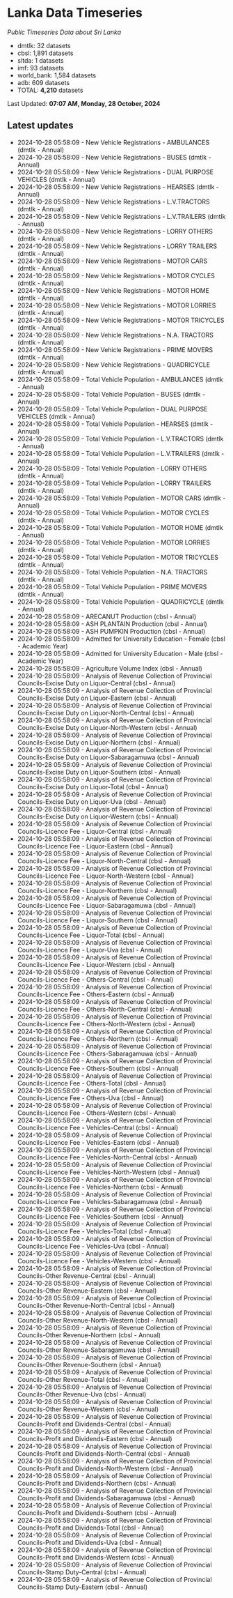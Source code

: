 # Lanka Data Timeseries
*Public Timeseries Data about Sri Lanka*

* dmtlk: 32 datasets
* cbsl: 1,891 datasets
* sltda: 1 datasets
* imf: 93 datasets
* world_bank: 1,584 datasets
* adb: 609 datasets
* TOTAL: **4,210** datasets

Last Updated: **07:07 AM, Monday, 28 October, 2024**

## Latest updates

* 2024-10-28 05:58:09 - New Vehicle Registrations - AMBULANCES (dmtlk - Annual)
* 2024-10-28 05:58:09 - New Vehicle Registrations - BUSES (dmtlk - Annual)
* 2024-10-28 05:58:09 - New Vehicle Registrations - DUAL PURPOSE VEHICLES (dmtlk - Annual)
* 2024-10-28 05:58:09 - New Vehicle Registrations - HEARSES (dmtlk - Annual)
* 2024-10-28 05:58:09 - New Vehicle Registrations - L.V.TRACTORS (dmtlk - Annual)
* 2024-10-28 05:58:09 - New Vehicle Registrations - L.V.TRAILERS (dmtlk - Annual)
* 2024-10-28 05:58:09 - New Vehicle Registrations - LORRY OTHERS (dmtlk - Annual)
* 2024-10-28 05:58:09 - New Vehicle Registrations - LORRY TRAILERS (dmtlk - Annual)
* 2024-10-28 05:58:09 - New Vehicle Registrations - MOTOR CARS (dmtlk - Annual)
* 2024-10-28 05:58:09 - New Vehicle Registrations - MOTOR CYCLES (dmtlk - Annual)
* 2024-10-28 05:58:09 - New Vehicle Registrations - MOTOR HOME (dmtlk - Annual)
* 2024-10-28 05:58:09 - New Vehicle Registrations - MOTOR LORRIES (dmtlk - Annual)
* 2024-10-28 05:58:09 - New Vehicle Registrations - MOTOR TRICYCLES (dmtlk - Annual)
* 2024-10-28 05:58:09 - New Vehicle Registrations - N.A. TRACTORS (dmtlk - Annual)
* 2024-10-28 05:58:09 - New Vehicle Registrations - PRIME MOVERS (dmtlk - Annual)
* 2024-10-28 05:58:09 - New Vehicle Registrations - QUADRICYCLE (dmtlk - Annual)
* 2024-10-28 05:58:09 - Total Vehicle Population - AMBULANCES (dmtlk - Annual)
* 2024-10-28 05:58:09 - Total Vehicle Population - BUSES (dmtlk - Annual)
* 2024-10-28 05:58:09 - Total Vehicle Population - DUAL PURPOSE VEHICLES (dmtlk - Annual)
* 2024-10-28 05:58:09 - Total Vehicle Population - HEARSES (dmtlk - Annual)
* 2024-10-28 05:58:09 - Total Vehicle Population - L.V.TRACTORS (dmtlk - Annual)
* 2024-10-28 05:58:09 - Total Vehicle Population - L.V.TRAILERS (dmtlk - Annual)
* 2024-10-28 05:58:09 - Total Vehicle Population - LORRY OTHERS (dmtlk - Annual)
* 2024-10-28 05:58:09 - Total Vehicle Population - LORRY TRAILERS (dmtlk - Annual)
* 2024-10-28 05:58:09 - Total Vehicle Population - MOTOR CARS (dmtlk - Annual)
* 2024-10-28 05:58:09 - Total Vehicle Population - MOTOR CYCLES (dmtlk - Annual)
* 2024-10-28 05:58:09 - Total Vehicle Population - MOTOR HOME (dmtlk - Annual)
* 2024-10-28 05:58:09 - Total Vehicle Population - MOTOR LORRIES (dmtlk - Annual)
* 2024-10-28 05:58:09 - Total Vehicle Population - MOTOR TRICYCLES (dmtlk - Annual)
* 2024-10-28 05:58:09 - Total Vehicle Population - N.A. TRACTORS (dmtlk - Annual)
* 2024-10-28 05:58:09 - Total Vehicle Population - PRIME MOVERS (dmtlk - Annual)
* 2024-10-28 05:58:09 - Total Vehicle Population - QUADRICYCLE (dmtlk - Annual)
* 2024-10-28 05:58:09 - ARECANUT Production (cbsl - Annual)
* 2024-10-28 05:58:09 - ASH PLANTAIN Production (cbsl - Annual)
* 2024-10-28 05:58:09 - ASH PUMPKIN Production (cbsl - Annual)
* 2024-10-28 05:58:09 - Admitted for University Education - Female (cbsl - Academic Year)
* 2024-10-28 05:58:09 - Admitted for University Education - Male (cbsl - Academic Year)
* 2024-10-28 05:58:09 - Agriculture Volume Index (cbsl - Annual)
* 2024-10-28 05:58:09 - Analysis of Revenue Collection of Provincial Councils-Excise Duty on Liquor-Central (cbsl - Annual)
* 2024-10-28 05:58:09 - Analysis of Revenue Collection of Provincial Councils-Excise Duty on Liquor-Eastern (cbsl - Annual)
* 2024-10-28 05:58:09 - Analysis of Revenue Collection of Provincial Councils-Excise Duty on Liquor-North-Central (cbsl - Annual)
* 2024-10-28 05:58:09 - Analysis of Revenue Collection of Provincial Councils-Excise Duty on Liquor-North-Western (cbsl - Annual)
* 2024-10-28 05:58:09 - Analysis of Revenue Collection of Provincial Councils-Excise Duty on Liquor-Northern (cbsl - Annual)
* 2024-10-28 05:58:09 - Analysis of Revenue Collection of Provincial Councils-Excise Duty on Liquor-Sabaragamuwa (cbsl - Annual)
* 2024-10-28 05:58:09 - Analysis of Revenue Collection of Provincial Councils-Excise Duty on Liquor-Southern (cbsl - Annual)
* 2024-10-28 05:58:09 - Analysis of Revenue Collection of Provincial Councils-Excise Duty on Liquor-Total (cbsl - Annual)
* 2024-10-28 05:58:09 - Analysis of Revenue Collection of Provincial Councils-Excise Duty on Liquor-Uva (cbsl - Annual)
* 2024-10-28 05:58:09 - Analysis of Revenue Collection of Provincial Councils-Excise Duty on Liquor-Western (cbsl - Annual)
* 2024-10-28 05:58:09 - Analysis of Revenue Collection of Provincial Councils-Licence Fee - Liquor-Central (cbsl - Annual)
* 2024-10-28 05:58:09 - Analysis of Revenue Collection of Provincial Councils-Licence Fee - Liquor-Eastern (cbsl - Annual)
* 2024-10-28 05:58:09 - Analysis of Revenue Collection of Provincial Councils-Licence Fee - Liquor-North-Central (cbsl - Annual)
* 2024-10-28 05:58:09 - Analysis of Revenue Collection of Provincial Councils-Licence Fee - Liquor-North-Western (cbsl - Annual)
* 2024-10-28 05:58:09 - Analysis of Revenue Collection of Provincial Councils-Licence Fee - Liquor-Northern (cbsl - Annual)
* 2024-10-28 05:58:09 - Analysis of Revenue Collection of Provincial Councils-Licence Fee - Liquor-Sabaragamuwa (cbsl - Annual)
* 2024-10-28 05:58:09 - Analysis of Revenue Collection of Provincial Councils-Licence Fee - Liquor-Southern (cbsl - Annual)
* 2024-10-28 05:58:09 - Analysis of Revenue Collection of Provincial Councils-Licence Fee - Liquor-Total (cbsl - Annual)
* 2024-10-28 05:58:09 - Analysis of Revenue Collection of Provincial Councils-Licence Fee - Liquor-Uva (cbsl - Annual)
* 2024-10-28 05:58:09 - Analysis of Revenue Collection of Provincial Councils-Licence Fee - Liquor-Western (cbsl - Annual)
* 2024-10-28 05:58:09 - Analysis of Revenue Collection of Provincial Councils-Licence Fee - Others-Central (cbsl - Annual)
* 2024-10-28 05:58:09 - Analysis of Revenue Collection of Provincial Councils-Licence Fee - Others-Eastern (cbsl - Annual)
* 2024-10-28 05:58:09 - Analysis of Revenue Collection of Provincial Councils-Licence Fee - Others-North-Central (cbsl - Annual)
* 2024-10-28 05:58:09 - Analysis of Revenue Collection of Provincial Councils-Licence Fee - Others-North-Western (cbsl - Annual)
* 2024-10-28 05:58:09 - Analysis of Revenue Collection of Provincial Councils-Licence Fee - Others-Northern (cbsl - Annual)
* 2024-10-28 05:58:09 - Analysis of Revenue Collection of Provincial Councils-Licence Fee - Others-Sabaragamuwa (cbsl - Annual)
* 2024-10-28 05:58:09 - Analysis of Revenue Collection of Provincial Councils-Licence Fee - Others-Southern (cbsl - Annual)
* 2024-10-28 05:58:09 - Analysis of Revenue Collection of Provincial Councils-Licence Fee - Others-Total (cbsl - Annual)
* 2024-10-28 05:58:09 - Analysis of Revenue Collection of Provincial Councils-Licence Fee - Others-Uva (cbsl - Annual)
* 2024-10-28 05:58:09 - Analysis of Revenue Collection of Provincial Councils-Licence Fee - Others-Western (cbsl - Annual)
* 2024-10-28 05:58:09 - Analysis of Revenue Collection of Provincial Councils-Licence Fee - Vehicles-Central (cbsl - Annual)
* 2024-10-28 05:58:09 - Analysis of Revenue Collection of Provincial Councils-Licence Fee - Vehicles-Eastern (cbsl - Annual)
* 2024-10-28 05:58:09 - Analysis of Revenue Collection of Provincial Councils-Licence Fee - Vehicles-North-Central (cbsl - Annual)
* 2024-10-28 05:58:09 - Analysis of Revenue Collection of Provincial Councils-Licence Fee - Vehicles-North-Western (cbsl - Annual)
* 2024-10-28 05:58:09 - Analysis of Revenue Collection of Provincial Councils-Licence Fee - Vehicles-Northern (cbsl - Annual)
* 2024-10-28 05:58:09 - Analysis of Revenue Collection of Provincial Councils-Licence Fee - Vehicles-Sabaragamuwa (cbsl - Annual)
* 2024-10-28 05:58:09 - Analysis of Revenue Collection of Provincial Councils-Licence Fee - Vehicles-Southern (cbsl - Annual)
* 2024-10-28 05:58:09 - Analysis of Revenue Collection of Provincial Councils-Licence Fee - Vehicles-Total (cbsl - Annual)
* 2024-10-28 05:58:09 - Analysis of Revenue Collection of Provincial Councils-Licence Fee - Vehicles-Uva (cbsl - Annual)
* 2024-10-28 05:58:09 - Analysis of Revenue Collection of Provincial Councils-Licence Fee - Vehicles-Western (cbsl - Annual)
* 2024-10-28 05:58:09 - Analysis of Revenue Collection of Provincial Councils-Other Revenue-Central (cbsl - Annual)
* 2024-10-28 05:58:09 - Analysis of Revenue Collection of Provincial Councils-Other Revenue-Eastern (cbsl - Annual)
* 2024-10-28 05:58:09 - Analysis of Revenue Collection of Provincial Councils-Other Revenue-North-Central (cbsl - Annual)
* 2024-10-28 05:58:09 - Analysis of Revenue Collection of Provincial Councils-Other Revenue-North-Western (cbsl - Annual)
* 2024-10-28 05:58:09 - Analysis of Revenue Collection of Provincial Councils-Other Revenue-Northern (cbsl - Annual)
* 2024-10-28 05:58:09 - Analysis of Revenue Collection of Provincial Councils-Other Revenue-Sabaragamuwa (cbsl - Annual)
* 2024-10-28 05:58:09 - Analysis of Revenue Collection of Provincial Councils-Other Revenue-Southern (cbsl - Annual)
* 2024-10-28 05:58:09 - Analysis of Revenue Collection of Provincial Councils-Other Revenue-Total (cbsl - Annual)
* 2024-10-28 05:58:09 - Analysis of Revenue Collection of Provincial Councils-Other Revenue-Uva (cbsl - Annual)
* 2024-10-28 05:58:09 - Analysis of Revenue Collection of Provincial Councils-Other Revenue-Western (cbsl - Annual)
* 2024-10-28 05:58:09 - Analysis of Revenue Collection of Provincial Councils-Profit and Dividends-Central (cbsl - Annual)
* 2024-10-28 05:58:09 - Analysis of Revenue Collection of Provincial Councils-Profit and Dividends-Eastern (cbsl - Annual)
* 2024-10-28 05:58:09 - Analysis of Revenue Collection of Provincial Councils-Profit and Dividends-North-Central (cbsl - Annual)
* 2024-10-28 05:58:09 - Analysis of Revenue Collection of Provincial Councils-Profit and Dividends-North-Western (cbsl - Annual)
* 2024-10-28 05:58:09 - Analysis of Revenue Collection of Provincial Councils-Profit and Dividends-Northern (cbsl - Annual)
* 2024-10-28 05:58:09 - Analysis of Revenue Collection of Provincial Councils-Profit and Dividends-Sabaragamuwa (cbsl - Annual)
* 2024-10-28 05:58:09 - Analysis of Revenue Collection of Provincial Councils-Profit and Dividends-Southern (cbsl - Annual)
* 2024-10-28 05:58:09 - Analysis of Revenue Collection of Provincial Councils-Profit and Dividends-Total (cbsl - Annual)
* 2024-10-28 05:58:09 - Analysis of Revenue Collection of Provincial Councils-Profit and Dividends-Uva (cbsl - Annual)
* 2024-10-28 05:58:09 - Analysis of Revenue Collection of Provincial Councils-Profit and Dividends-Western (cbsl - Annual)
* 2024-10-28 05:58:09 - Analysis of Revenue Collection of Provincial Councils-Stamp Duty-Central (cbsl - Annual)
* 2024-10-28 05:58:09 - Analysis of Revenue Collection of Provincial Councils-Stamp Duty-Eastern (cbsl - Annual)